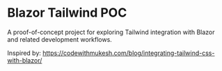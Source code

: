 # Blazor Tailwind POC

A proof-of-concept project for exploring Tailwind integration with Blazor and related development workflows.

Inspired by: https://codewithmukesh.com/blog/integrating-tailwind-css-with-blazor/
